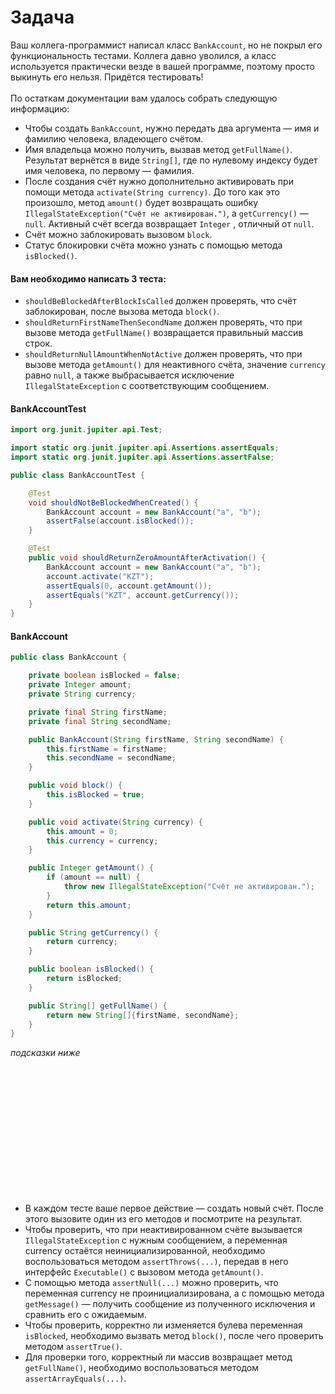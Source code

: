 # Задача

Ваш коллега-программист написал класс `BankAccount`, но не покрыл его функциональность тестами. Коллега давно уволился,
а класс используется практически везде в вашей программе, поэтому просто выкинуть его нельзя. Придётся тестировать!
<br><br>
По остаткам документации вам удалось собрать следующую информацию:

* Чтобы создать `BankAccount`, нужно передать два аргумента — имя и фамилию человека, владеющего счётом.
* Имя владельца можно получить, вызвав метод `getFullName()`. Результат вернётся в виде `String[]`, где по нулевому
  индексу будет имя человека, по первому — фамилия.
* После создания счёт нужно дополнительно активировать при помощи метода `activate(String currency)`. До того как это
  произошло, метод `amount()` будет возвращать ошибку `IllegalStateException("Счёт не активирован.")`,
  а `getCurrency()` — `null`. Активный счёт всегда возвращает `Integer` , отличный от `null`.
* Счёт можно заблокировать вызовом `block`.
* Статус блокировки счёта можно узнать с помощью метода `isBlocked()`.
  <br>

#### Вам необходимо написать 3 теста:

* `shouldBeBlockedAfterBlockIsCalled` должен проверять, что счёт заблокирован, после вызова метода `block()`.
* `shouldReturnFirstNameThenSecondName` должен проверять, что при вызове метода `getFullName()` возвращается правильный
  массив строк.
* `shouldReturnNullAmountWhenNotActive` должен проверять, что при вызове метода `getAmount()` для неактивного счёта,
  значение `currency` равно `null`, а также выбрасывается исключение `IllegalStateException` с соответствующим
  сообщением.

#### BankAccountTest

```java
import org.junit.jupiter.api.Test;

import static org.junit.jupiter.api.Assertions.assertEquals;
import static org.junit.jupiter.api.Assertions.assertFalse;

public class BankAccountTest {

    @Test
    void shouldNotBeBlockedWhenCreated() {
        BankAccount account = new BankAccount("a", "b");
        assertFalse(account.isBlocked());
    }

    @Test
    public void shouldReturnZeroAmountAfterActivation() {
        BankAccount account = new BankAccount("a", "b");
        account.activate("KZT");
        assertEquals(0, account.getAmount());
        assertEquals("KZT", account.getCurrency());
    }
}
```

#### BankAccount

```java
public class BankAccount {

    private boolean isBlocked = false;
    private Integer amount;
    private String currency;

    private final String firstName;
    private final String secondName;

    public BankAccount(String firstName, String secondName) {
        this.firstName = firstName;
        this.secondName = secondName;
    }

    public void block() {
        this.isBlocked = true;
    }

    public void activate(String currency) {
        this.amount = 0;
        this.currency = currency;
    }

    public Integer getAmount() {
        if (amount == null) {
            throw new IllegalStateException("Счёт не активирован.");
        }
        return this.amount;
    }

    public String getCurrency() {
        return currency;
    }

    public boolean isBlocked() {
        return isBlocked;
    }

    public String[] getFullName() {
        return new String[]{firstName, secondName};
    }
}
```

_подсказки ниже_

<br><br><br><br><br><br><br><br><br><br><br><br>

- В каждом тесте ваше первое действие — создать новый счёт. После этого вызовите один из его методов и посмотрите на
  результат.
- Чтобы проверить, что при неактивированном счёте вызывается `IllegalStateException` с нужным сообщением, а переменная
  currency остаётся неинициализированной, необходимо воспользоваться методом `assertThrows(...)`, передав в него интерфейс
  `Executable()` с вызовом метода `getAmount()`.
- С помощью метода `assertNull(...)` можно проверить, что переменная currency не проинициализирована, а с помощью метода
  `getMessage()` — получить сообщение из полученного исключения и сравнить его с ожидаемым.
- Чтобы проверить, корректно ли изменяется булева переменная `isBlocked`, необходимо вызвать метод `block()`, после чего
  проверить методом `assertTrue()`.
- Для проверки того, корректный ли массив возвращает метод `getFullName()`, необходимо воспользоваться методом
  `assertArrayEquals(...)`.